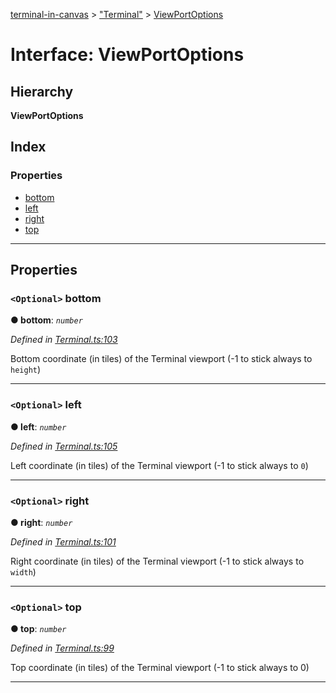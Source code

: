 [terminal-in-canvas](../README.md) > ["Terminal"](../modules/_terminal_.md) > [ViewPortOptions](../interfaces/_terminal_.viewportoptions.md)

# Interface: ViewPortOptions

## Hierarchy

**ViewPortOptions**

## Index

### Properties

* [bottom](_terminal_.viewportoptions.md#bottom)
* [left](_terminal_.viewportoptions.md#left)
* [right](_terminal_.viewportoptions.md#right)
* [top](_terminal_.viewportoptions.md#top)

---

## Properties

<a id="bottom"></a>

### `<Optional>` bottom

**● bottom**: *`number`*

*Defined in [Terminal.ts:103](https://github.com/danikaze/terminal-in-canvas/blob/13134dd/src/Terminal.ts#L103)*

Bottom coordinate (in tiles) of the Terminal viewport (-1 to stick always to `height`)

___
<a id="left"></a>

### `<Optional>` left

**● left**: *`number`*

*Defined in [Terminal.ts:105](https://github.com/danikaze/terminal-in-canvas/blob/13134dd/src/Terminal.ts#L105)*

Left coordinate (in tiles) of the Terminal viewport (-1 to stick always to `0`)

___
<a id="right"></a>

### `<Optional>` right

**● right**: *`number`*

*Defined in [Terminal.ts:101](https://github.com/danikaze/terminal-in-canvas/blob/13134dd/src/Terminal.ts#L101)*

Right coordinate (in tiles) of the Terminal viewport (-1 to stick always to `width`)

___
<a id="top"></a>

### `<Optional>` top

**● top**: *`number`*

*Defined in [Terminal.ts:99](https://github.com/danikaze/terminal-in-canvas/blob/13134dd/src/Terminal.ts#L99)*

Top coordinate (in tiles) of the Terminal viewport (-1 to stick always to 0)

___

